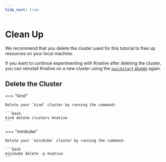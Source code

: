 ```yaml
---
hide_next: true
---
```

# Clean Up

We recommend that you delete the cluster used for this tutorial to free up resources
on your local machine.

If you want to continue experimenting with Knative after deleting the cluster,
you can reinstall Knative on a new cluster using the [`quickstart` plugin](quickstart-install.md#run-the-knative-quickstart-plugin) again.

## Delete the Cluster

=== "kind"

    Delete your `kind` cluster by running the command:

    ```bash
    kind delete clusters knative
    ```

=== "minikube"

    Delete your `minikube` cluster by running the command:

    ```bash
    minikube delete -p knative
    ```
